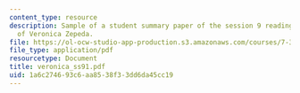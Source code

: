 ```yaml
---
content_type: resource
description: Sample of a student summary paper of the session 9 readings, courtesy
  of Veronica Zepeda.
file: https://ol-ocw-studio-app-production.s3.amazonaws.com/courses/7-340-ubiquitination-the-proteasome-and-human-disease-fall-2004/1a6c274693c6aa8538f33dd6da45cc19_veronica_ss91.pdf
file_type: application/pdf
resourcetype: Document
title: veronica_ss91.pdf
uid: 1a6c2746-93c6-aa85-38f3-3dd6da45cc19
---
```


